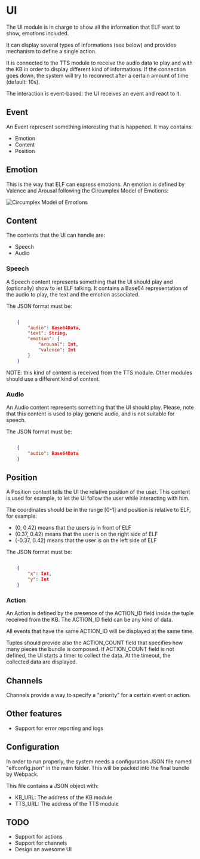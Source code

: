 # UI

The UI module is in charge to show all the information that ELF want to show, emotions included.

It can display several types of informations (see below) and provides mechanism to define a single action.

It is connected to the TTS module to receive the audio data to play and with the KB in order to display different kind of informations. If the connection goes down, the system will  try to reconnect after a certain amount of time (default: 10s).

The interaction is event-based: the UI receives an event and react to it.

## Event

An Event represent something interesting that is happened.
It may contains:

- Emotion
- Content
- Position

## Emotion

This is the way that ELF can express emotions. An emotion is defined by Valence and Arousal following the Circumplex Model of Emotions:

![Circumplex Model of Emotions](https://www.researchgate.net/profile/Nelson_Zagalo/publication/221594596/figure/fig1/AS:305496490823684@1449847447790/Circumplex-Model-of-Emotions-15-This-model-contains-already-all-the-emotions-from-our.png)

## Content

The contents that the UI can handle are:

- Speech
- Audio

### Speech

A Speech content represents something that the UI should play and (optionally) show to let ELF talking.
It contains a Base64 representation of the audio to play, the text and the emotion associated.

The JSON format must be:

```json

    {
        "audio": Base64Data,
        "text": String,
        "emotion": {
            "arousal": Int,
            "valence": Int
        }
    }

```

NOTE: this kind of content is received from the TTS module. Other modules should use a different kind of content.

### Audio

An Audio content represents something that the UI should play.
Please, note that this content is used to play generic audio, and is not suitable for speech.

The JSON format must be:

```json

    {
        "audio": Base64Data
    }

```

## Position

A Position content tells the UI the relative position of the user.
This content is used for example, to let the UI follow the user while interacting with him.

The coordinates should be in the range [0-1] and position is relative to ELF, for example:

- (0, 0.42) means that the users is in front of ELF
- (0.37, 0.42) means that the user is on the right side of ELF
- (-0.37, 0.42) means that the user is on the left side of ELF

The JSON format must be:

```json

    {
        "x": Int,
        "y": Int
    }

```

### Action

An Action is defined by the presence of the ACTION_ID field inside the tuple received from the KB. The ACTION_ID field can be any kind of data.

All events that have the same ACTION_ID will be displayed at the same time.

Tuples should provide also the ACTION_COUNT field that specifies how many pieces the bundle is composed.
If ACTION_COUNT field is not defined, the UI starts a timer to collect the data. At the timeout, the collected data are displayed.

## Channels

Channels provide a way to specify a "priority" for a certain event or action.

## Other features

- Support for error reporting and logs

## Configuration

In order to run properly, the system needs a configuration JSON file named "elfconfig.json" in the main folder. This will be packed into the final bundle by Webpack.

This file contains a JSON object with:

- KB_URL: The address of the KB module
- TTS_URL: The address of the TTS module

## TODO

- Support for actions
- Support for channels
- Design an awesome UI